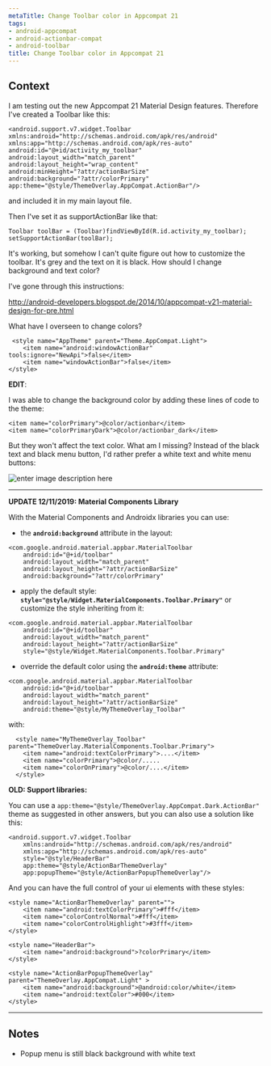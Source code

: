 ```yaml
---
metaTitle: Change Toolbar color in Appcompat 21
tags:
- android-appcompat
- android-actionbar-compat
- android-toolbar
title: Change Toolbar color in Appcompat 21
---
```


## Context

I am testing out the new Appcompat 21 Material Design features. Therefore I've created a Toolbar like this:



```
<android.support.v7.widget.Toolbar xmlns:android="http://schemas.android.com/apk/res/android"
xmlns:app="http://schemas.android.com/apk/res-auto"
android:id="@+id/activity_my_toolbar"
android:layout_width="match_parent"
android:layout_height="wrap_content"
android:minHeight="?attr/actionBarSize"
android:background="?attr/colorPrimary"
app:theme="@style/ThemeOverlay.AppCompat.ActionBar"/>

```

and included it in my main layout file.


Then I've set it as supportActionBar like that:



```
Toolbar toolBar = (Toolbar)findViewById(R.id.activity_my_toolbar);
setSupportActionBar(toolBar);

```

It's working, but somehow I can't quite figure out how to customize the toolbar. It's grey and the text on it is black. How should I change background and text color?


I've gone through this instructions:


<http://android-developers.blogspot.de/2014/10/appcompat-v21-material-design-for-pre.html>


What have I overseen to change colors?



```
 <style name="AppTheme" parent="Theme.AppCompat.Light">
    <item name="android:windowActionBar" tools:ignore="NewApi">false</item>
    <item name="windowActionBar">false</item>
</style>

```

**EDIT**:


I was able to change the background color by adding these lines of code to the theme:



```
<item name="colorPrimary">@color/actionbar</item>
<item name="colorPrimaryDark">@color/actionbar_dark</item>

```

But they won't affect the text color. What am I missing? Instead of the black text and black menu button, I'd rather prefer a white text and white menu buttons:


![enter image description here](https://i.stack.imgur.com/0SD7L.png)



---

**UPDATE 12/11/2019: Material Components Library**


With the Material Components and Androidx libraries you can use:


* the **`android:background`** attribute in the layout:



```
<com.google.android.material.appbar.MaterialToolbar
    android:id="@+id/toolbar"
    android:layout_width="match_parent"
    android:layout_height="?attr/actionBarSize"
    android:background="?attr/colorPrimary"

```
* apply the default style: **`style="@style/Widget.MaterialComponents.Toolbar.Primary"`** or customize the style inheriting from it:



```
<com.google.android.material.appbar.MaterialToolbar
    android:id="@+id/toolbar"
    android:layout_width="match_parent"
    android:layout_height="?attr/actionBarSize"
    style="@style/Widget.MaterialComponents.Toolbar.Primary"

```
* override the default color using the **`android:theme`** attribute:



```
<com.google.android.material.appbar.MaterialToolbar
    android:id="@+id/toolbar"
    android:layout_width="match_parent"
    android:layout_height="?attr/actionBarSize"
    android:theme="@style/MyThemeOverlay_Toolbar"

```


with:



```
  <style name="MyThemeOverlay_Toolbar" parent="ThemeOverlay.MaterialComponents.Toolbar.Primary">
    <item name="android:textColorPrimary">....</item>
    <item name="colorPrimary">@color/.....
    <item name="colorOnPrimary">@color/....</item>
  </style>

```

**OLD: Support libraries:**  

You can use a `app:theme="@style/ThemeOverlay.AppCompat.Dark.ActionBar"` theme as suggested in other answers, but you can also use a solution like this:



```
<android.support.v7.widget.Toolbar
    xmlns:android="http://schemas.android.com/apk/res/android"
    xmlns:app="http://schemas.android.com/apk/res-auto"
    style="@style/HeaderBar"
    app:theme="@style/ActionBarThemeOverlay"
    app:popupTheme="@style/ActionBarPopupThemeOverlay"/>

```

And you can have the full control of your ui elements with these styles:



```
<style name="ActionBarThemeOverlay" parent="">
    <item name="android:textColorPrimary">#fff</item>
    <item name="colorControlNormal">#fff</item>
    <item name="colorControlHighlight">#3fff</item>
</style>

<style name="HeaderBar">
    <item name="android:background">?colorPrimary</item>
</style>

<style name="ActionBarPopupThemeOverlay" parent="ThemeOverlay.AppCompat.Light" >
    <item name="android:background">@android:color/white</item>
    <item name="android:textColor">#000</item>
</style>

```


---

## Notes

- Popup menu is still black background with white text
